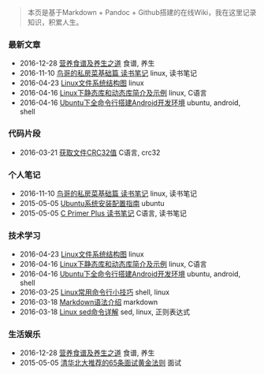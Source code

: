 <!---title:Wiki-->
<!---tags:wiki-->
<!---author:Neal-->
<!---date:2016-12-28-->

> 本页是基于Markdown + Pandoc + Github搭建的在线Wiki，我在这里记录知识，积累人生。

### 最新文章
* 2016-12-28 [营养食谱及养生之道](wiki/12.html) 食谱, 养生
* 2016-11-10 [鸟哥的私房菜基础篇 读书笔记](wiki/11.html) linux, 读书笔记
* 2016-04-23 [Linux文件系统结构图](wiki/10.html) linux
* 2016-04-16 [Linux下静态库和动态库简介及示例](wiki/9.html) linux, C语言
* 2016-04-16 [Ubuntu下全命令行搭建Android开发环境](wiki/8.html) ubuntu, android, shell

### 代码片段
* 2016-03-21 [获取文件CRC32值](wiki/6.html) C语言, crc32

### 个人笔记
* 2016-11-10 [鸟哥的私房菜基础篇 读书笔记](wiki/11.html) linux, 读书笔记
* 2015-05-05 [Ubuntu系统安装配置指南](wiki/2.html) ubuntu
* 2015-05-05 [C Primer Plus 读书笔记](wiki/1.html) C语言, 读书笔记

### 技术学习
* 2016-04-23 [Linux文件系统结构图](wiki/10.html) linux
* 2016-04-16 [Linux下静态库和动态库简介及示例](wiki/9.html) linux, C语言
* 2016-04-16 [Ubuntu下全命令行搭建Android开发环境](wiki/8.html) ubuntu, android, shell
* 2016-03-25 [Linux常用命令行小技巧](wiki/7.html) shell, linux
* 2016-03-18 [Markdown语法介绍](wiki/5.html) markdown
* 2016-03-18 [Linux sed命令详解](wiki/4.html) sed, linux, 正则表达式

### 生活娱乐
* 2016-12-28 [营养食谱及养生之道](wiki/12.html) 食谱, 养生
* 2015-05-05 [清华北大推荐的65条面试黄金法则](wiki/3.html) 面试
